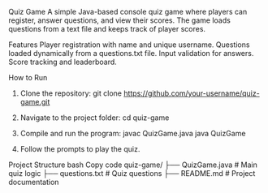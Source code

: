 Quiz Game
A simple Java-based console quiz game where players can register, answer questions, and view their scores. The game loads questions from a text file and keeps track of player scores.

Features
Player registration with name and unique username.
Questions loaded dynamically from a questions.txt file.
Input validation for answers.
Score tracking and leaderboard.


How to Run
1. Clone the repository:
  git clone https://github.com/your-username/quiz-game.git

2. Navigate to the project folder:
   cd quiz-game

3. Compile and run the program:
   javac QuizGame.java
   java QuizGame

4. Follow the prompts to play the quiz.

Project Structure
bash
Copy code
quiz-game/
├── QuizGame.java          # Main quiz logic
├── questions.txt          # Quiz questions
├── README.md              # Project documentation
